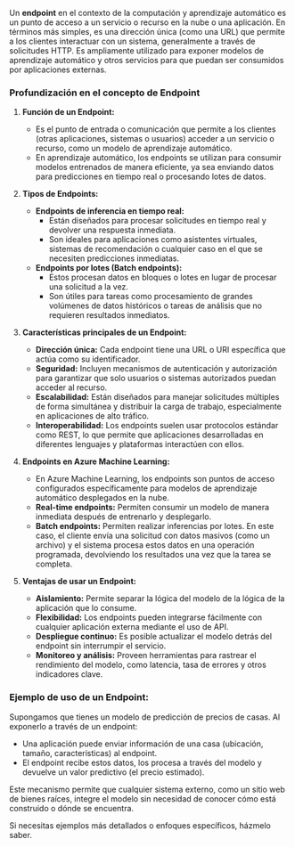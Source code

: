 Un **endpoint** en el contexto de la computación y aprendizaje automático es un punto de acceso a un servicio o recurso en la nube o una aplicación. En términos más simples, es una dirección única (como una URL) que permite a los clientes interactuar con un sistema, generalmente a través de solicitudes HTTP. Es ampliamente utilizado para exponer modelos de aprendizaje automático y otros servicios para que puedan ser consumidos por aplicaciones externas.

### **Profundización en el concepto de Endpoint**

1. **Función de un Endpoint:**
    
    - Es el punto de entrada o comunicación que permite a los clientes (otras aplicaciones, sistemas o usuarios) acceder a un servicio o recurso, como un modelo de aprendizaje automático.
    - En aprendizaje automático, los endpoints se utilizan para consumir modelos entrenados de manera eficiente, ya sea enviando datos para predicciones en tiempo real o procesando lotes de datos.
2. **Tipos de Endpoints:**
    
    - **Endpoints de inferencia en tiempo real:**
        - Están diseñados para procesar solicitudes en tiempo real y devolver una respuesta inmediata.
        - Son ideales para aplicaciones como asistentes virtuales, sistemas de recomendación o cualquier caso en el que se necesiten predicciones inmediatas.
    - **Endpoints por lotes (Batch endpoints):**
        - Estos procesan datos en bloques o lotes en lugar de procesar una solicitud a la vez.
        - Son útiles para tareas como procesamiento de grandes volúmenes de datos históricos o tareas de análisis que no requieren resultados inmediatos.
3. **Características principales de un Endpoint:**
    
    - **Dirección única:** Cada endpoint tiene una URL o URI específica que actúa como su identificador.
    - **Seguridad:** Incluyen mecanismos de autenticación y autorización para garantizar que solo usuarios o sistemas autorizados puedan acceder al recurso.
    - **Escalabilidad:** Están diseñados para manejar solicitudes múltiples de forma simultánea y distribuir la carga de trabajo, especialmente en aplicaciones de alto tráfico.
    - **Interoperabilidad:** Los endpoints suelen usar protocolos estándar como REST, lo que permite que aplicaciones desarrolladas en diferentes lenguajes y plataformas interactúen con ellos.
4. **Endpoints en Azure Machine Learning:**
    
    - En Azure Machine Learning, los endpoints son puntos de acceso configurados específicamente para modelos de aprendizaje automático desplegados en la nube.
    - **Real-time endpoints:** Permiten consumir un modelo de manera inmediata después de entrenarlo y desplegarlo.
    - **Batch endpoints:** Permiten realizar inferencias por lotes. En este caso, el cliente envía una solicitud con datos masivos (como un archivo) y el sistema procesa estos datos en una operación programada, devolviendo los resultados una vez que la tarea se completa.
5. **Ventajas de usar un Endpoint:**
    
    - **Aislamiento:** Permite separar la lógica del modelo de la lógica de la aplicación que lo consume.
    - **Flexibilidad:** Los endpoints pueden integrarse fácilmente con cualquier aplicación externa mediante el uso de API.
    - **Despliegue continuo:** Es posible actualizar el modelo detrás del endpoint sin interrumpir el servicio.
    - **Monitoreo y análisis:** Proveen herramientas para rastrear el rendimiento del modelo, como latencia, tasa de errores y otros indicadores clave.

### **Ejemplo de uso de un Endpoint:**

Supongamos que tienes un modelo de predicción de precios de casas. Al exponerlo a través de un endpoint:

- Una aplicación puede enviar información de una casa (ubicación, tamaño, características) al endpoint.
- El endpoint recibe estos datos, los procesa a través del modelo y devuelve un valor predictivo (el precio estimado).

Este mecanismo permite que cualquier sistema externo, como un sitio web de bienes raíces, integre el modelo sin necesidad de conocer cómo está construido o dónde se encuentra.

Si necesitas ejemplos más detallados o enfoques específicos, házmelo saber.